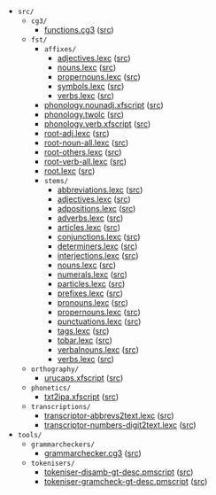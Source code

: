 * `src/`
    * `cg3/`
        * [functions.cg3](src-cg3-functions.cg3.html) ([src](https://github.com/giellalt/lang-gle/blob/main/src/cg3/functions.cg3))
    * `fst/`
        * `affixes/`
            * [adjectives.lexc](src-fst-affixes-adjectives.lexc.html) ([src](https://github.com/giellalt/lang-gle/blob/main/src/fst/affixes/adjectives.lexc))
            * [nouns.lexc](src-fst-affixes-nouns.lexc.html) ([src](https://github.com/giellalt/lang-gle/blob/main/src/fst/affixes/nouns.lexc))
            * [propernouns.lexc](src-fst-affixes-propernouns.lexc.html) ([src](https://github.com/giellalt/lang-gle/blob/main/src/fst/affixes/propernouns.lexc))
            * [symbols.lexc](src-fst-affixes-symbols.lexc.html) ([src](https://github.com/giellalt/lang-gle/blob/main/src/fst/affixes/symbols.lexc))
            * [verbs.lexc](src-fst-affixes-verbs.lexc.html) ([src](https://github.com/giellalt/lang-gle/blob/main/src/fst/affixes/verbs.lexc))
        * [phonology.nounadj.xfscript](src-fst-phonology.nounadj.xfscript.html) ([src](https://github.com/giellalt/lang-gle/blob/main/src/fst/phonology.nounadj.xfscript))
        * [phonology.twolc](src-fst-phonology.twolc.html) ([src](https://github.com/giellalt/lang-gle/blob/main/src/fst/phonology.twolc))
        * [phonology.verb.xfscript](src-fst-phonology.verb.xfscript.html) ([src](https://github.com/giellalt/lang-gle/blob/main/src/fst/phonology.verb.xfscript))
        * [root-adj.lexc](src-fst-root-adj.lexc.html) ([src](https://github.com/giellalt/lang-gle/blob/main/src/fst/root-adj.lexc))
        * [root-noun-all.lexc](src-fst-root-noun-all.lexc.html) ([src](https://github.com/giellalt/lang-gle/blob/main/src/fst/root-noun-all.lexc))
        * [root-others.lexc](src-fst-root-others.lexc.html) ([src](https://github.com/giellalt/lang-gle/blob/main/src/fst/root-others.lexc))
        * [root-verb-all.lexc](src-fst-root-verb-all.lexc.html) ([src](https://github.com/giellalt/lang-gle/blob/main/src/fst/root-verb-all.lexc))
        * [root.lexc](src-fst-root.lexc.html) ([src](https://github.com/giellalt/lang-gle/blob/main/src/fst/root.lexc))
        * `stems/`
            * [abbreviations.lexc](src-fst-stems-abbreviations.lexc.html) ([src](https://github.com/giellalt/lang-gle/blob/main/src/fst/stems/abbreviations.lexc))
            * [adjectives.lexc](src-fst-stems-adjectives.lexc.html) ([src](https://github.com/giellalt/lang-gle/blob/main/src/fst/stems/adjectives.lexc))
            * [adpositions.lexc](src-fst-stems-adpositions.lexc.html) ([src](https://github.com/giellalt/lang-gle/blob/main/src/fst/stems/adpositions.lexc))
            * [adverbs.lexc](src-fst-stems-adverbs.lexc.html) ([src](https://github.com/giellalt/lang-gle/blob/main/src/fst/stems/adverbs.lexc))
            * [articles.lexc](src-fst-stems-articles.lexc.html) ([src](https://github.com/giellalt/lang-gle/blob/main/src/fst/stems/articles.lexc))
            * [conjunctions.lexc](src-fst-stems-conjunctions.lexc.html) ([src](https://github.com/giellalt/lang-gle/blob/main/src/fst/stems/conjunctions.lexc))
            * [determiners.lexc](src-fst-stems-determiners.lexc.html) ([src](https://github.com/giellalt/lang-gle/blob/main/src/fst/stems/determiners.lexc))
            * [interjections.lexc](src-fst-stems-interjections.lexc.html) ([src](https://github.com/giellalt/lang-gle/blob/main/src/fst/stems/interjections.lexc))
            * [nouns.lexc](src-fst-stems-nouns.lexc.html) ([src](https://github.com/giellalt/lang-gle/blob/main/src/fst/stems/nouns.lexc))
            * [numerals.lexc](src-fst-stems-numerals.lexc.html) ([src](https://github.com/giellalt/lang-gle/blob/main/src/fst/stems/numerals.lexc))
            * [particles.lexc](src-fst-stems-particles.lexc.html) ([src](https://github.com/giellalt/lang-gle/blob/main/src/fst/stems/particles.lexc))
            * [prefixes.lexc](src-fst-stems-prefixes.lexc.html) ([src](https://github.com/giellalt/lang-gle/blob/main/src/fst/stems/prefixes.lexc))
            * [pronouns.lexc](src-fst-stems-pronouns.lexc.html) ([src](https://github.com/giellalt/lang-gle/blob/main/src/fst/stems/pronouns.lexc))
            * [propernouns.lexc](src-fst-stems-propernouns.lexc.html) ([src](https://github.com/giellalt/lang-gle/blob/main/src/fst/stems/propernouns.lexc))
            * [punctuations.lexc](src-fst-stems-punctuations.lexc.html) ([src](https://github.com/giellalt/lang-gle/blob/main/src/fst/stems/punctuations.lexc))
            * [tags.lexc](src-fst-stems-tags.lexc.html) ([src](https://github.com/giellalt/lang-gle/blob/main/src/fst/stems/tags.lexc))
            * [tobar.lexc](src-fst-stems-tobar.lexc.html) ([src](https://github.com/giellalt/lang-gle/blob/main/src/fst/stems/tobar.lexc))
            * [verbalnouns.lexc](src-fst-stems-verbalnouns.lexc.html) ([src](https://github.com/giellalt/lang-gle/blob/main/src/fst/stems/verbalnouns.lexc))
            * [verbs.lexc](src-fst-stems-verbs.lexc.html) ([src](https://github.com/giellalt/lang-gle/blob/main/src/fst/stems/verbs.lexc))
    * `orthography/`
        * [urucaps.xfscript](src-orthography-urucaps.xfscript.html) ([src](https://github.com/giellalt/lang-gle/blob/main/src/orthography/urucaps.xfscript))
    * `phonetics/`
        * [txt2ipa.xfscript](src-phonetics-txt2ipa.xfscript.html) ([src](https://github.com/giellalt/lang-gle/blob/main/src/phonetics/txt2ipa.xfscript))
    * `transcriptions/`
        * [transcriptor-abbrevs2text.lexc](src-transcriptions-transcriptor-abbrevs2text.lexc.html) ([src](https://github.com/giellalt/lang-gle/blob/main/src/transcriptions/transcriptor-abbrevs2text.lexc))
        * [transcriptor-numbers-digit2text.lexc](src-transcriptions-transcriptor-numbers-digit2text.lexc.html) ([src](https://github.com/giellalt/lang-gle/blob/main/src/transcriptions/transcriptor-numbers-digit2text.lexc))
* `tools/`
    * `grammarcheckers/`
        * [grammarchecker.cg3](tools-grammarcheckers-grammarchecker.cg3.html) ([src](https://github.com/giellalt/lang-gle/blob/main/tools/grammarcheckers/grammarchecker.cg3))
    * `tokenisers/`
        * [tokeniser-disamb-gt-desc.pmscript](tools-tokenisers-tokeniser-disamb-gt-desc.pmscript.html) ([src](https://github.com/giellalt/lang-gle/blob/main/tools/tokenisers/tokeniser-disamb-gt-desc.pmscript))
        * [tokeniser-gramcheck-gt-desc.pmscript](tools-tokenisers-tokeniser-gramcheck-gt-desc.pmscript.html) ([src](https://github.com/giellalt/lang-gle/blob/main/tools/tokenisers/tokeniser-gramcheck-gt-desc.pmscript))
